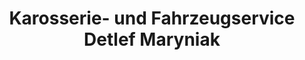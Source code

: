 ---
title: "Karosserie- und Fahrzeugservice Detlef Maryniak"
url: /am-grossen-bruch/karosserie-und-fahrzeugservice-detlef-maryniak/
shop: Autowerkstatt
---